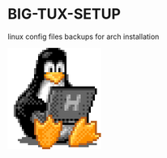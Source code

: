 # BIG-TUX-SETUP
linux config files backups for arch installation

![](/images/tux-linux-penguin.gif)